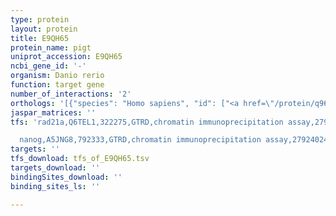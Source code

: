 ```yaml
---
type: protein
layout: protein
title: E9QH65
protein_name: pigt
uniprot_accession: E9QH65
ncbi_gene_id: '-'
organism: Danio rerio
function: target gene
number_of_interactions: '2'
orthologs: '[{"species": "Homo sapiens", "id": ["<a href=\"/protein/q969n2\">Q969N2</a>"]}, {"species": "Mus musculus", "id": ["<a href=\"/protein/q8bxq2\">Q8BXQ2</a>"]}, {"species": "Rattus norvegicus", "id": ["<a href=\"/protein/d4a604\">D4A604</a>"]}, {"species": "Drosophila melanogaster", "id": ["<a href=\"/protein/q9w3g0\">Q9W3G0</a>"]}, {"species": "Caenorhabditis elegans", "id": ["<a href=\"/protein/q19518\">Q19518</a>"]}, {"species": "Saccharomyces cerevisiae", "id": ["<a href=\"/protein/p38875\">P38875</a>"]}]'
jaspar_matrices: ''
tfs: 'rad21a,Q6TEL1,322275,GTRD,chromatin immunoprecipitation assay,27924024%5Buid%5D,No

  nanog,A5JNG8,792333,GTRD,chromatin immunoprecipitation assay,27924024%5Buid%5D,No'
targets: ''
tfs_download: tfs_of_E9QH65.tsv
targets_download: ''
bindingSites_download: ''
binding_sites_ls: ''

---
```

